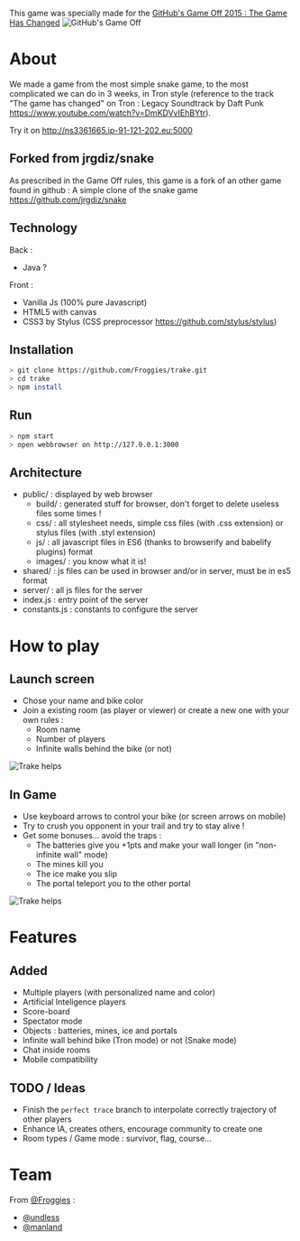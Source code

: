 
This game was specially made for the [GitHub's Game Off 2015 : The Game Has Changed](https://github.com/blog/1972-the-game-has-changed)
![GitHub's Game Off](https://cloud.githubusercontent.com/assets/121322/6641792/41f367b0-c95d-11e4-8f32-985f41d40579.jpeg)

# About

We made a game from the most simple snake game, to the most complicated we can do in 3 weeks, in Tron style (reference to the track "The game has changed" on Tron : Legacy Soundtrack by Daft Punk https://www.youtube.com/watch?v=DmKDVvIEhBYtr).

Try it on http://ns3361665.ip-91-121-202.eu:5000

## Forked from jrgdiz/snake

As prescribed in the Game Off rules, this game is a fork of an other game found in github : A simple clone of the snake game https://github.com/jrgdiz/snake

## Technology

Back :
   * Java ?

Front :
   * Vanilla Js (100% pure Javascript)
   * HTML5 with canvas
   * CSS3 by Stylus (CSS preprocessor https://github.com/stylus/stylus)

## Installation

```bash
> git clone https://github.com/Froggies/trake.git
> cd trake
> npm install
```

## Run

```bash
> npm start
> open webbrowser on http://127.0.0.1:3000
```

## Architecture

* public/ : displayed by web browser
    * build/ : generated stuff for browser, don't forget to delete useless files some times !
    * css/ : all stylesheet needs, simple css files (with .css extension) or stylus files (with .styl extension)
    * js/ : all javascript files in ES6 (thanks to browserify and babelify plugins) format
    * images/ : you know what it is!
* shared/ : js files can be used in browser and/or in server, must be in es5 format
* server/ : all js files for the server 
* index.js : entry point of the server
* constants.js : constants to configure the server

# How to play

## Launch screen

* Chose your name and bike color
* Join a existing room (as player or viewer) or create a new one with your own rules :
   * Room name
   * Number of players
   * Infinite walls behind the bike (or not)

![Trake helps](https://github.com/Froggies/trake/blob/master/public/images/help/help.png)

## In Game

* Use keyboard arrows to control your bike (or screen arrows on mobile)
* Try to crush you opponent in your trail and try to stay alive !
* Get some bonuses... avoid the traps :
   * The batteries give you +1pts and make your wall longer (in "non-infinite wall" mode)
   * The mines kill you
   * The ice make you slip
   * The portal teleport you to the other portal

![Trake helps](https://github.com/Froggies/trake/blob/master/public/images/help/help.png)

# Features

## Added

* Multiple players (with personalized name and color)
* Artificial Inteligence players
* Score-board
* Spectator mode
* Objects : batteries, mines, ice and portals
* Infinite wall behind bike (Tron mode) or not (Snake mode)
* Chat inside rooms
* Mobile compatibility

## TODO / Ideas

* Finish the `perfect trace` branch to interpolate correctly trajectory of other players
* Enhance IA, creates others, encourage community to create one
* Room types / Game mode : survivor, flag, course...


# Team

From [@Froggies](https://github.com/Froggies) :

* [@undless](https://github.com/undless)
* [@manland](https://github.com/manland)
